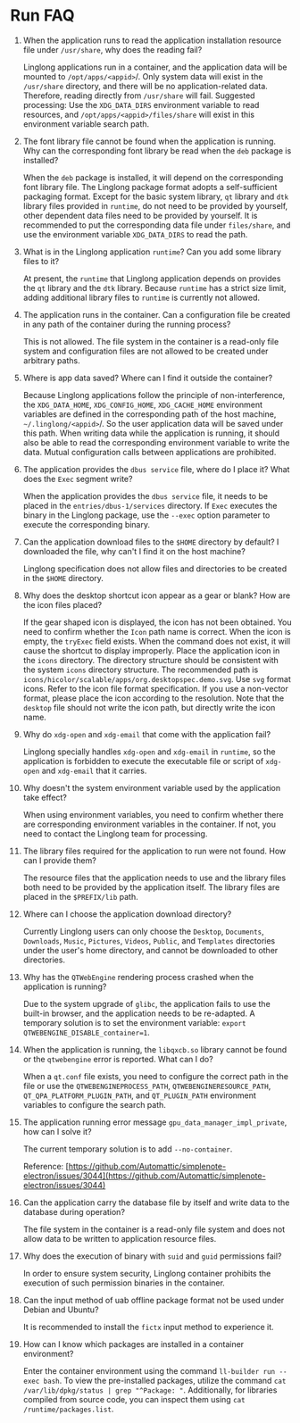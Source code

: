 <!--
SPDX-FileCopyrightText: 2023 UnionTech Software Technology Co., Ltd.

SPDX-License-Identifier: LGPL-3.0-or-later
-->

# Run FAQ

1. When the application runs to read the application installation resource file under `/usr/share`, why does the reading fail?

   Linglong applications run in a container, and the application data will be mounted to `/opt/apps/<appid>`/. Only system data will exist in the `/usr/share` directory, and there will be no application-related data. Therefore, reading directly from `/usr/share` will fail. Suggested processing: Use the `XDG_DATA_DIRS` environment variable to read resources, and `/opt/apps/<appid>/files/share` will exist in this environment variable search path.
2. The font library file cannot be found when the application is running. Why can the corresponding font library be read when the `deb` package is installed?

   When the `deb` package is installed, it will depend on the corresponding font library file. The Linglong package format adopts a self-sufficient packaging format. Except for the basic system library, `qt` library and `dtk` library files provided in `runtime`, do not need to be provided by yourself, other dependent data files need to be provided by yourself. It is recommended to put the corresponding data file under `files/share`, and use the environment variable `XDG_DATA_DIRS` to read the path.
3. What is in the Linglong application `runtime`? Can you add some library files to it?

   At present, the `runtime` that Linglong application depends on provides the `qt` library and the `dtk` library. Because `runtime` has a strict size limit, adding additional library files to `runtime` is currently not allowed.
4. The application runs in the container. Can a configuration file be created in any path of the container during the running process?

   This is not allowed. The file system in the container is a read-only file system and configuration files are not allowed to be created under arbitrary paths.
5. Where is app data saved? Where can I find it outside the container?

   Because Linglong applications follow the principle of non-interference, the `XDG_DATA_HOME`, `XDG_CONFIG_HOME`, `XDG_CACHE_HOME` environment variables are defined in the corresponding path of the host machine, `~/.linglong/<appid>`/. So the user application data will be saved under this path. When writing data while the application is running, it should also be able to read the corresponding environment variable to write the data. Mutual configuration calls between applications are prohibited.
6. The application provides the `dbus service` file, where do I place it? What does the `Exec` segment write?

   When the application provides the `dbus service` file, it needs to be placed in the `entries/dbus-1/services` directory. If `Exec` executes the binary in the Linglong package, use the `--exec` option parameter to execute the corresponding binary.
7. Can the application download files to the `$HOME` directory by default? I downloaded the file, why can't I find it on the host machine?

   Linglong specification does not allow files and directories to be created in the `$HOME` directory.
8. Why does the desktop shortcut icon appear as a gear or blank? How are the icon files placed?

   If the gear shaped icon is displayed, the icon has not been obtained. You need to confirm whether the `Icon` path name is correct. When the icon is empty, the `tryExec` field exists. When the command does not exist, it will cause the shortcut to display improperly. Place the application icon in the `icons` directory. The directory structure should be consistent with the system `icons` directory structure. The recommended path is `icons/hicolor/scalable/apps/org.desktopspec.demo.svg`. Use `svg` format icons. Refer to the icon file format specification. If you use a non-vector format, please place the icon according to the resolution. Note that the `desktop` file should not write the icon path, but directly write the icon name.
9. Why do `xdg-open` and `xdg-email` that come with the application fail?

   Linglong specially handles `xdg-open` and `xdg-email` in `runtime`, so the application is forbidden to execute the executable file or script of `xdg-open` and `xdg-email` that it carries.
10. Why doesn't the system environment variable used by the application take effect?

    When using environment variables, you need to confirm whether there are corresponding environment variables in the container. If not, you need to contact the Linglong team for processing.
11. The library files required for the application to run were not found. How can I provide them?

    The resource files that the application needs to use and the library files both need to be provided by the application itself. The library files are placed in the `$PREFIX/lib` path.
12. Where can I choose the application download directory?

    Currently Linglong users can only choose the `Desktop`, `Documents`, `Downloads`, `Music`, `Pictures`, `Videos`, `Public`, and `Templates` directories under the user's home directory, and cannot be downloaded to other directories.
13. Why has the `QTWebEngine` rendering process crashed when the application is running?

    Due to the system upgrade of `glibc`, the application fails to use the built-in browser, and the application needs to be re-adapted. A temporary solution is to set the environment variable: `export QTWEBENGINE_DISABLE_container=1`.
14. When the application is running, the `libqxcb.so` library cannot be found or the `qtwebengine` error is reported. What can I do?

    When a `qt.conf` file exists, you need to configure the correct path in the file or use the `QTWEBENGINEPROCESS_PATH`, `QTWEBENGINERESOURCE_PATH`, `QT_QPA_PLATFORM_PLUGIN_PATH`, and `QT_PLUGIN_PATH` environment variables to configure the search path.
15. The application running error message `gpu_data_manager_impl_private`, how can I solve it?

    The current temporary solution is to add `--no-container`.

    Reference: [https://github.com/Automattic/simplenote-electron/issues/3044](https://github.com/Automattic/simplenote-electron/issues/3044)
16. Can the application carry the database file by itself and write data to the database during operation?

    The file system in the container is a read-only file system and does not allow data to be written to application resource files.
17. Why does the execution of binary with `suid` and `guid` permissions fail?

    In order to ensure system security, Linglong container prohibits the execution of such permission binaries in the container.
18. Can the input method of uab offline package format not be used under Debian and Ubuntu?

    It is recommended to install the `fictx` input method to experience it.
19. How can I know which packages are installed in a container environment?

    Enter the container environment using the command `ll-builder run --exec bash`. To view the pre-installed packages, utilize the command `cat /var/lib/dpkg/status | grep "^Package: "`. Additionally, for libraries compiled from source code, you can inspect them using `cat /runtime/packages.list`.
